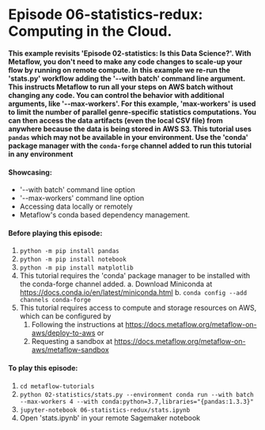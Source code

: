 # Episode 06-statistics-redux: Computing in the Cloud.

**This example revisits 'Episode 02-statistics: Is this Data Science?'. With
Metaflow, you don't need to make any code changes to scale-up your flow by
running on remote compute. In this example we re-run the 'stats.py' workflow
adding the '--with batch' command line argument. This instructs Metaflow to run
all your steps on AWS batch without changing any code. You can control the
behavior with additional arguments, like '--max-workers'. For this example,
'max-workers' is used to limit the number of parallel genre-specific statistics
computations.
You can then access the data artifacts (even the local CSV file) from anywhere
because the data is being stored in AWS S3.
This tutorial uses `pandas` which may not be available in your environment.
Use the 'conda' package manager with the `conda-forge` channel added to run
this tutorial in any environment**

#### Showcasing:
- '--with batch' command line option
- '--max-workers' command line option
- Accessing data locally or remotely
- Metaflow's conda based dependency management.


#### Before playing this episode:
1. ```python -m pip install pandas```
2. ```python -m pip install notebook```
3. ```python -m pip install matplotlib```
4. This tutorial requires the 'conda' package manager to be installed with the
   conda-forge channel added.
   a. Download Miniconda at https://docs.conda.io/en/latest/miniconda.html
   b. ```conda config --add channels conda-forge```
5. This tutorial requires access to compute and storage resources on AWS, which
   can be configured by
   1. Following the instructions at
      https://docs.metaflow.org/metaflow-on-aws/deploy-to-aws or
   2. Requesting a sandbox at
      https://docs.metaflow.org/metaflow-on-aws/metaflow-sandbox


#### To play this episode:
1. ```cd metaflow-tutorials```
2. ```python 02-statistics/stats.py --environment conda run --with batch --max-workers 4 --with conda:python=3.7,libraries="{pandas:1.3.3}"```
3. ```jupyter-notebook 06-statistics-redux/stats.ipynb```
4. Open 'stats.ipynb' in your remote Sagemaker notebook
